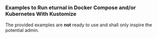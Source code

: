 ### Examples to Run eturnal in Docker Compose and/or Kubernetes With Kustomize

The provided examples are **not** ready to use and shall only inspire the potential admin.
